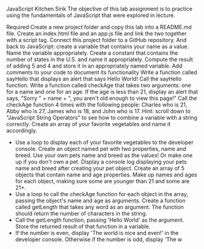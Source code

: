 JavaScript Kitchen Sink
The objective of this lab assignment is to practice using the fundamentals of JavaScript that were explored in lecture.

Required
Create a new project folder and copy this lab into a README.md file.
Create an index.html file and an app.js file and link the two together with a script tag.
Connect this project folder to a GitHub repository.
And back to JavaScript: create a variable that contains your name as a value.
Name the variable appropriately.
Create a constant that contains the number of states in the U.S. and name it appropriately.
Compute the result of adding 5 and 4 and store it in an appropriately named variable.
Add comments to your code to document its functionality
Write a function called sayHello that displays an alert that says Hello World!
Call the sayHello function.
Write a function called checkAge that takes two arguments: one for a name and one for an age. If the age is less than 21, display an alert that says, "Sorry " + name + ", you aren't old enough to view this page!"
Call the checkAge function 4 times with the following people: Charles who is 21, Abby who is 27, James who is 18, and John who is 17.
Hint: scroll down to "JavaScript String Operators" to see how to combine a variable with a string correctly.
Create an array of your favorite vegetables and name it accordingly.
* Use a loop to display each of your favorite vegetables to the developer console.
Create an object named pet with two properties, name and breed. Use your own pets name and breed as the values! Or make one up if you don't own a pet.
Display a console log displaying your pets name and breed after creating your pet object.
Create an array of 5 objects that contain name and age properties. Make up names and ages for each object, making sure some are younger than 21 and some are 21+.
* Use a loop to call the checkAge function for each object in the array, passing the object's name and age as arguments.
Create a function called getLength that takes any word as an argument. The function should return the number of characters in the string.
* Call the getLength function, passing 'Hello World' as the argument. Store the returned result of that function in a variable.
* If the number is even, display 'The world is nice and even!' in the developer console. Otherwise if the number is odd, display 'The w
